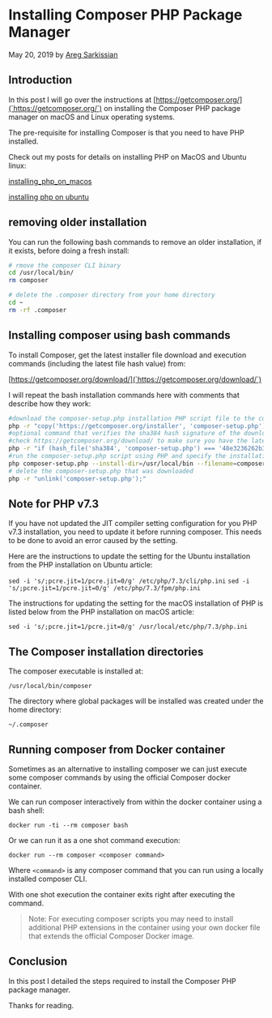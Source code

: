 # Installing Composer PHP Package Manager

May 20, 2019 by [Areg Sarkissian](https://aregsar.com/about)

## Introduction

In this post I will go over the instructions at [https://getcomposer.org/](`https://getcomposer.org/`) on installing the Composer PHP package manager on macOS and Linux operating systems.

The pre-requisite for installing Composer is that you need to have PHP installed.

Check out my posts for details on installing PHP on MacOS and Ubuntu linux:

[installing_php_on_macos](https://aregsar.com/blog/2019/installing_php_on_macos)

[installing php on ubuntu](https://aregsar.com/blog/2019/installing-php-on-ubuntu)

## removing older installation

You can run the following bash commands to remove an older installation, if it exists, before doing a fresh install:

```bash
# rmove the composer CLI binary
cd /usr/local/bin/
rm composer

# delete the .composer directory from your home directory
cd ~
rm -rf .composer
```

## Installing composer using bash commands

To install Composer, get the latest installer file download and execution commands (including the latest file hash value) from:

[https://getcomposer.org/download/](`https://getcomposer.org/download/`)

I will repeat the bash installation commands here with comments that describe how they work:

```bash
#download the composer-setup.php installation PHP script file to the current directory
php -r "copy('https://getcomposer.org/installer', 'composer-setup.php');"
#optional command that verifies the sha384 hash signature of the downloaded file.
#check https://getcomposer.org/download/ to make sure you have the latest hash value
php -r "if (hash_file('sha384', 'composer-setup.php') === '48e3236262b34d30969dca3c37281b3b4bbe3221bda826ac6a9a62d6444cdb0dcd0615698a5cbe587c3f0fe57a54d8f5') { echo 'Installer verified'; } else { echo 'Installer corrupt'; unlink('composer-setup.php'); } echo PHP_EOL;"
#run the composer-setup.php script using PHP and specify the installation directory and file name of the composer binary
php composer-setup.php --install-dir=/usr/local/bin --filename=composer
# delete the composer-setup.php that was downloaded
php -r "unlink('composer-setup.php');"
```

## Note for PHP v7.3

If you have not updated the JIT compiler setting configuration for you PHP v7.3 installation, you need to update it before running composer. This needs to be done to avoid an error caused by the setting.

Here are the instructions to update the setting for the Ubuntu installation from the PHP installation on Ubuntu article:

`sed -i 's/;pcre.jit=1/pcre.jit=0/g' /etc/php/7.3/cli/php.ini`
`sed -i 's/;pcre.jit=1/pcre.jit=0/g' /etc/php/7.3/fpm/php.ini`

The instructions for updating the setting for the macOS installation of PHP is listed below from the PHP installation on macOS article:

`sed -i 's/;pcre.jit=1/pcre.jit=0/g' /usr/local/etc/php/7.3/php.ini`

## The Composer installation directories

The composer executable is installed at:

`/usr/local/bin/composer`

The directory where global packages will be installed was created under the home directory:

`~/.composer`

## Running composer from Docker container

Sometimes as an alternative to installing composer we can just execute some composer commands by using the official Composer docker container.

We can run composer interactively from within the docker container using a bash shell:

`docker run -ti --rm composer bash`

Or we can run it as a one shot command execution:

`docker run --rm composer <composer command>`

Where `<command>` is any composer command that you can run using a locally installed composer CLI.

With one shot execution the container exits right after executing the command.

> Note: For executing composer scripts you may need to install additional PHP extensions in the container using your own docker file that extends the official Composer Docker image.

## Conclusion

In this post I detailed the steps required to install the Composer PHP package manager.

Thanks for reading.